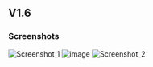 ## V1.6

### Screenshots
![Screenshot_1](https://user-images.githubusercontent.com/34133187/202891360-a8a87883-880b-4de0-a4a1-008406f5b6b2.png)
![image](https://user-images.githubusercontent.com/34133187/202891486-8c161712-d11a-4689-9f3f-74705a2c1bbe.png)
![Screenshot_2](https://user-images.githubusercontent.com/34133187/202891436-c2abb1ea-a4e3-415b-bcb2-289eec1f4f22.png)
